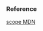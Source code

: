 
### Reference

[scope MDN](https://developer.mozilla.org/en-US/docs/Web/CSS/@scope#how_scope_conflicts_are_resolved)
